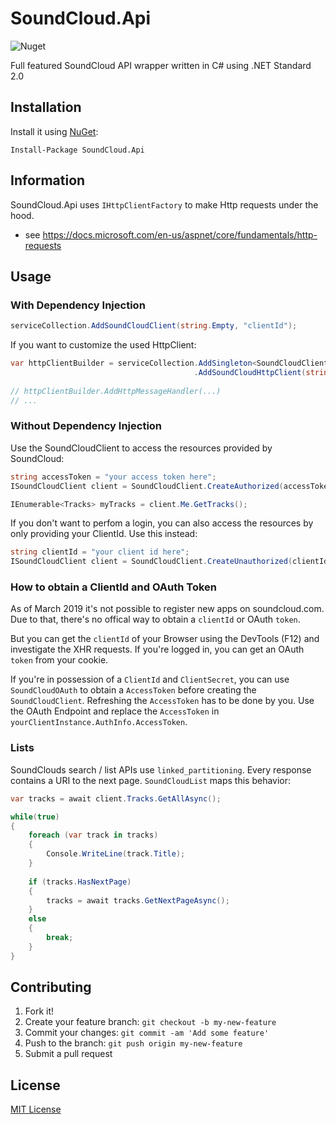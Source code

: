 # SoundCloud.Api

![Nuget](https://img.shields.io/nuget/v/SoundCloud.Api.svg?style=flat-square)

Full featured SoundCloud API wrapper written in C# using .NET Standard 2.0

## Installation

Install it using [NuGet](https://www.nuget.org/packages/SoundCloud.Api/):
```
Install-Package SoundCloud.Api
```

## Information

SoundCloud.Api uses `IHttpClientFactory` to make Http requests under the hood.
* see https://docs.microsoft.com/en-us/aspnet/core/fundamentals/http-requests

## Usage

### With Dependency Injection

```csharp
serviceCollection.AddSoundCloudClient(string.Empty, "clientId");
```

If you want to customize the used HttpClient:

```csharp
var httpClientBuilder = serviceCollection.AddSingleton<SoundCloudClient>()
                                         .AddSoundCloudHttpClient(string.Empty, "clientId");
                                         
// httpClientBuilder.AddHttpMessageHandler(...)
// ...
```

### Without Dependency Injection

Use the SoundCloudClient to access the resources provided by SoundCloud:
```csharp
string accessToken = "your access token here";
ISoundCloudClient client = SoundCloudClient.CreateAuthorized(accessToken);

IEnumerable<Tracks> myTracks = client.Me.GetTracks();
```

If you don't want to perfom a login, you can also access the resources by only providing your ClientId. Use this instead:
```csharp
string clientId = "your client id here";
ISoundCloudClient client = SoundCloudClient.CreateUnauthorized(clientId);
```

### How to obtain a ClientId and OAuth Token

As of March 2019 it's not possible to register new apps on soundcloud.com.
Due to that, there's no offical way to obtain a `clientId` or OAuth `token`.

But you can get the `clientId` of your Browser using the DevTools (F12) and investigate the XHR requests.
If you're logged in, you can get an OAuth `token` from your cookie.

If you're in possession of a `ClientId` and `ClientSecret`, you can use `SoundCloudOAuth` to obtain a `AccessToken` before creating the `SoundCloudClient`.
Refreshing the `AccessToken` has to be done by you. Use the OAuth Endpoint and replace the `AccessToken` in `yourClientInstance.AuthInfo.AccessToken`.


### Lists

SoundClouds search / list APIs use `linked_partitioning`.
Every response contains a URI to the next page.
`SoundCloudList` maps this behavior:

```csharp
var tracks = await client.Tracks.GetAllAsync();

while(true)
{
    foreach (var track in tracks)
    {
        Console.WriteLine(track.Title);
    }
    
    if (tracks.HasNextPage)
    {
        tracks = await tracks.GetNextPageAsync();
    }
    else
    {
        break;
    }
}
```

## Contributing

1. Fork it!
2. Create your feature branch: `git checkout -b my-new-feature`
3. Commit your changes: `git commit -am 'Add some feature'`
4. Push to the branch: `git push origin my-new-feature`
5. Submit a pull request

## License

[MIT License](https://github.com/prayzzz/SoundCloud.Api/blob/master/LICENSE)

